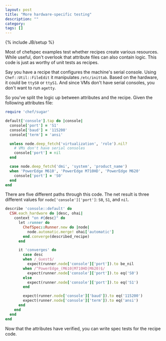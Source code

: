 ```yaml
---
layout: post
title: "More hardware-specific testing"
description: ""
category:
tags: []
---
```

{% include JB/setup %}

Most of chefspec examples test whether recipes create various resources.  While
useful, don't overlook that attribute files can also contain logic. This code is
just as worthy of unit tests as recipes.

Say you have a recipe that configures the machine's serial console. Using
`Chef::Util::FileEdit` it manipulates `/etc/inittab`. Based on the hardware, it
could be `ttyS0` or `ttyS1`. And since VMs don't have serial consoles, you don't
want to run `agetty`.

So you've split the logic up between attributes and the recipe. Given the
following attributes file:

~~~ ruby
require 'chef/sugar'

default['console'].tap do |console|
  console['port'] = 'S1'
  console['baud'] = '115200'
  console['term'] = 'ansi'

  unless node.deep_fetch('virtualization', 'role').nil?
    # VMs don't have serial consoles
    console['port'] = nil
  end

  case node.deep_fetch('dmi', 'system', 'product_name')
  when 'PowerEdge M610', 'PowerEdge M710HD', 'PowerEdge M620'
    console['port'] = 'S0'
  end
end
~~~

There are five different paths through this code.  The net result is three
different values for `node['console']['port']`: `S0`, `S1`, and `nil`.

~~~ ruby
describe 'console::default' do
  CSH.each_hardware do |desc, ohai|
    context "on #{desc}" do
      let :runner do
        ChefSpec::Runner.new do |node|
          node.automatic.merge! ohai['automatic']
        end.converge(described_recipe)
      end

      it 'converges' do
        case desc
        when /_Guest$/
          expect(runner.node['console']['port']).to be_nil
        when /^PowerEdge_(M610|M710HD|M620)$/
          expect(runner.node['console']['port']).to eq('S0')
        else
          expect(runner.node['console']['port']).to eq('S1')
        end

        expect(runner.node['console']['baud']).to eq('115200')
        expect(runner.node['console']['term']).to eq('ansi')
      end
    end
  end
end
~~~

Now that the attributes have verified, you can write spec tests for the recipe
code.

